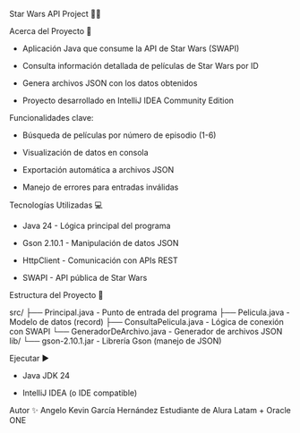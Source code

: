 Star Wars API Project 🚀✨

Acerca del Proyecto 📡

- Aplicación Java que consume la API de Star Wars (SWAPI)

- Consulta información detallada de películas de Star Wars por ID

- Genera archivos JSON con los datos obtenidos

- Proyecto desarrollado en IntelliJ IDEA Community Edition

Funcionalidades clave:

- Búsqueda de películas por número de episodio (1-6)

- Visualización de datos en consola

- Exportación automática a archivos JSON

- Manejo de errores para entradas inválidas

Tecnologías Utilizadas 💻

- Java 24 - Lógica principal del programa

- Gson 2.10.1 - Manipulación de datos JSON

- HttpClient - Comunicación con APIs REST

- SWAPI - API pública de Star Wars

Estructura del Proyecto 📂

src/
├── Principal.java          - Punto de entrada del programa
├── Pelicula.java           - Modelo de datos (record)
├── ConsultaPelicula.java   - Lógica de conexión con SWAPI
└── GeneradorDeArchivo.java - Generador de archivos JSON
lib/
└── gson-2.10.1.jar         - Librería Gson (manejo de JSON)

Ejecutar ▶️

- Java JDK 24

- IntelliJ IDEA (o IDE compatible)

Autor ✨
Angelo Kevin García Hernández
Estudiante de Alura Latam + Oracle ONE
